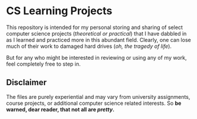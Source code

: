 # CS Learning Projects

This repository is intended for my personal storing and sharing of select computer science projects (*theoretical or practical*) that I have dabbled in as I learned and practiced more in this abundant field. Clearly, one can lose much of their work to damaged hard drives (*oh, the tragedy of life*).

But for any who might be interested in reviewing or using any of my work, feel completely free to step in.

## Disclaimer

The files are purely experiential and may vary from university assignments, course projects, or additional computer science related interests. So **be warned, dear reader, that not all are *pretty*.**
